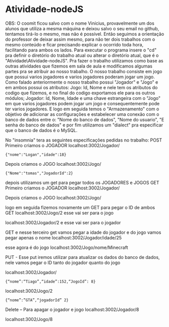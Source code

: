 # Atividade-nodeJS
OBS: O coomit ficou salvo com o nome Vinícius, provavelmente um dos alunos que utiliza a mesma máquina e deixou salvo o seu email no github, tentamos tirá-lo o mesmo, mas não é possível. Então seguimos a orientação do professor de deixar assim mesmo, para não ter dois trabalhos com o mesmo conteúdo e ficar precisando explicar o ocorrido toda hora, facilitando para ambos os lados.
Para executar o programa insere o "cd" pra definir o diretório do trabalho atual ou alterar o diretório atual, que é o "Atividade\Atividade-nodeJS".
Pra fazer o trabalho utilizamos como base as outras atividades que fizemos em sala de aula e modificamos algumas partes pra se atribuir ao nosso trabalho.
O nosso trabalho consiste em jogo que possui varios jogadores e varios jogadores poderam jogar um jogo.
Como falado anteriormente o nosso trabalho possui "Jogador" e "Jogo" e em ambos possui os atributos:
Jogo: Id, Nome e nele tem os atributos do codigo que fizemos, e no final do codigo exportamos ele para os outros módulos; 
Jogador: Id, Nome, Idade e uma chave estrangeira com o "Jogo" em que varios jogadores podem jogar um jogo e consequentemente pode ter varios jogadores.
E logo em seguida temos o "Armazenamento" com o objetivo de adicionar as configurações e estabelecer uma conexão com o banco de dados entre o: "Nome do banco de dados", "Nome do usuario", "E senha do banco de dados" e por fim utilizamos um "dialect" pra especificar que o banco de dados é o MySQL.

No "insomnia" tera as seguintes especificações pedidas no trabalho:
POST
Primeiro criamos o JOGADOR
localhost:3002/Jogador/

    {"nome":"Logan","idade":18}

Depois criamos o JOGO
localhost:3002/Jogo/

    {"Nome":"tomas","JogadorId":2}

depois utilizamos um get para pegar todos os JOGADORES e JOGOS
GET
Primeiro criamos o JOGADOR
localhost:3002/Jogador/

Depois criamos o JOGO
localhost:3002/Jogo/

logo em seguida fizemos novamente um GET para pegar o ID de ambos
GET
localhost:3002/Jogo/2      esse vai ser para o jogo

localhost:3002/Jogador/2      e esse vai ser para o jogador

GET
e nesse terceiro get vamos pegar a idade do jogador e do jogo vamos pegar apenas o nome
localhost:3002/Jogador/idade/25    

esse agora é do jogo
localhost:3002/Jogo/nome/Minecraft 

PUT - Esse put iremos utilizar para atualizar os dados do banco de dados, nele vamos pegar o ID tanto do jogador quanto do jogo

localhost:3002/Jogador/

    {“nome”:“Tiago”,“idade”:152,“JogoId”: 8}

localhost:3002/Jogo/2

    {“nome”:”GTA”,“jogadorId” 2}

Delete  – Para apagar o jogador e jogo
localhost:3002/Jogador/8

localhost:3002/Jogo/8
